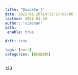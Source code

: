 ```yaml
---
title: "QuickSort"
date: 2021-01-20T14:52:17+08:00
lastmod: 2021-01-20
author: "xiaonan"
math:
 enable: true

drft: true

tags: [sort]
categories: [数据结构]
---
```


123



